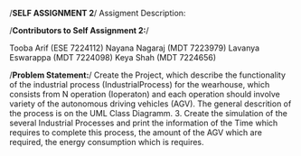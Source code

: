 /**SELF ASSIGNMENT 2**/
Assigment Description:

/**Contributors to Self Assignment 2:**/

Tooba Arif (ESE 7224112)
Nayana Nagaraj (MDT 7223979)
Lavanya Eswarappa (MDT 7224098)
Keya Shah (MDT 7224656)


/**Problem Statement:**/
Create the Project, which describe the functionality of the industrial process (IndustrialProcess) for the wearhouse, which consists from N operation (Ioperaton) and each operation should involve variety of the autonomous driving vehicles (AGV). The general descrition of the process is on the UML Class Diagramm. 
3. Create the simulation of the several Industrial Processes and print the information of the Time which requires to complete this process, the amount of the AGV which are required, the energy consumption which is requires.



